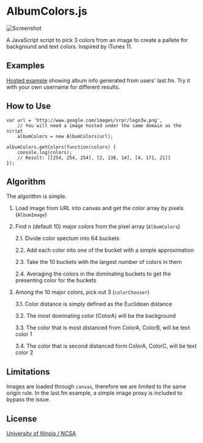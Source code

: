 # AlbumColors.js

![Screenshot](http://chengyin.github.com/albumcolors/screenshot.png)

A JavaScript script to pick 3 colors from an image to create a pallete for
background and text colors. Inspired by iTunes 11.

## Examples

[Hosted example](http://albumcolors.chengyinliu.com/examples/lastfm?lastfm=willowm)
showing album info generated from users' last.fm. Try it with your own
username for different results.

## How to Use

	var url = 'http://www.google.com/images/srpr/logo3w.png',
		// You will need a image hosted under the same domain as the script
		albumColors = new AlbumColors(url);

	albumColors.getColors(function(colors) {
		console.log(colors);
		// Result: [[254, 254, 254], [2, 138, 14], [4, 171, 21]]
	});

## Algorithm

The algorithm is simple.

1. Load image from URL into canvas and get the color array by pixels (`AlbumImage`)
 
2. Find n (default 10) major colors from the pixel array (`AlbumColors`)

	2.1. Divide color spectum into 64 buckets

	2.2. Add each color into one of the bucket with a simple
	approximation

	2.3. Take the 10 buckets with the largest number of colors in them

	2.4. Averaging the colors in the dominating buckets to get the presenting color
	for the buckets

3. Among the 10 major colors, pick out 3 (`colorChooser`)

	3.1. Color distance is simply defined as the Euclidean distance

	3.2. The most dominating color (ColorA) will be the background

	3.3. The color that is most distanced from ColorA, ColorB, will be
	text color 1

	3.4. The color that is second distanced form ColorA, ColorC, will be
	text color 2

## Limitations

Images are loaded through `canvas`, therefore we are limited to the
same origin rule. In the last.fm example, a simple image proxy is
included to bypass the issue.
	
## License

[University of Illinois / NCSA](http://opensource.org/licenses/NCSA)
